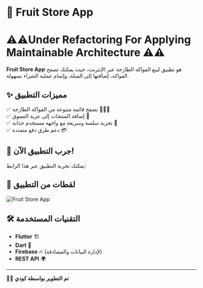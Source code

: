 # 🍎 Fruit Store App  



# ⚠️⚠️Under Refactoring For Applying Maintainable Architecture ⚠️⚠️

**Fruit Store App** هو تطبيق لبيع الفواكه الطازجة عبر الإنترنت، حيث يمكنك تصفح الفواكه، إضافتها إلى السلة، وإتمام عملية الشراء بسهولة.  

## ✨ **مميزات التطبيق**  
✅ تصفح قائمة متنوعة من الفواكه الطازجة 🍊🍌🍓  
✅ إضافة المنتجات إلى عربة التسوق 🛒  
✅ تجربة سلسة وسريعة مع واجهة مستخدم جذابة 🎨  
✅ دعم طرق دفع متعددة 💳  

## 🚀 **جرب التطبيق الآن!**  
يمكنك تجربة التطبيق عبر هذا الرابط:  


## 📸 **لقطات من التطبيق**  
![Fruit Store App](https://github.com/user-attachments/assets/6e15f823-4062-4b8c-81dc-f717e1f6408e)

## 🛠 **التقنيات المستخدمة**  

- **Flutter** 🏗  
- **Dart** 🚀  
- **Firebase** 🔥 (لإدارة البيانات والمصادقة)  
- **REST API** 🌍  

---

👨‍💻 **تم التطوير بواسطة كودي**  
